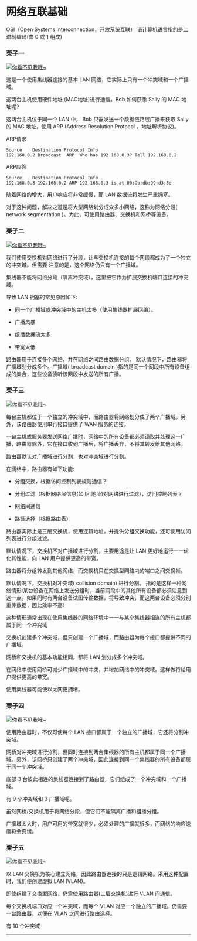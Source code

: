 网络互联基础
============================================================

OSI（Open Systems Interconnection，开放系统互联）
语计算机语言指的是二进制编码(由 0 或 1 组成)

### 栗子一

 [![你看不见我哦~](https://camo.githubusercontent.com/73c74b09f8bfbf244473d267f3e2c93bca54e685/68747470733a2f2f692e696d6775722e636f6d2f384658364c67312e706e67)][1] 

这是一个使用集线器连接的基本 LAN 网络，它实际上只有一个冲突域和一个广播域。

这两台主机使用硬件地址 (MAC地址)进行通信。Bob 如何获悉 Sally 的 MAC 地址呢?

这两台主机位于同一个 LAN 中， Bob 只需发送一个数据链路层广播来获取 Sally 的 MAC 地址，使用 ARP (Address Resolution Protocol ，地址解析协议)。

ARP请求

```
Source    Destination Protocol Info 
192.168.0.2 Broadcast  ARP  Who has 192.168.0.3? Tell 192.168.0.2
```

ARP应答

```
Source    Destination Protocol Info 
192.168.0.3 192.168.0.2 ARP 192.168.0.3 is at 00:Ob:db:99:d3:5e 
```

随着网络的增大，用户响应将非常缓慢，而 LAN 数据流将发生严重拥塞。

对于这种问题，解决之道是将大型网络划分成众多小网络，这称为网络分段( network segmentation )。为此，可使用路由器、交换机和网桥等设备。

### 栗子二

 [![你看不见我哦~](https://camo.githubusercontent.com/f4c8b04ac43747cc36ee3be476cb4654731bef8e/68747470733a2f2f692e696d6775722e636f6d2f7977464a3350562e706e67)][2] 

我们使用交换机对网络进行了分段，让与交换机连接的每个网段都成为了一个独立的冲突域。但需要
注意的是，这个网络仍只有一个广播域。

集线器不能将网络分段（隔离冲突域），这里把它作为扩展交换机端口连接的冲突域。

导致 LAN 拥塞的常见原因如下:

*   同一个广播域或冲突域中的主机太多（使用集线器扩展网络）。

*   广播风暴

*   组播数据流太多

*   带宽太低

路由器用于连接多个网络，并在网络之间路由数据分组。
默认情况下，路由器将广播域划分成多个。广播域( broadcast domain )指的是同一个网段中所有设备组成的集合，这些设备侦听该网段中发送的所有广播。

### 栗子三

 [![你看不见我哦~](https://camo.githubusercontent.com/9f412179d4a27c30a6e7887aa22f5b0559f649de/68747470733a2f2f692e696d6775722e636f6d2f616631396e32492e706e67)][3] 

每台主机都位于一个独立的冲突域中，而路由器将网络划分成了两个广播域。另外，该路由器使用串行接口提供了 WAN 服务的连接。

一台主机或服务器发送网络广播时，网络中的所有设备都必须读取并处理这一广播，路由器除外，它在接口收到广播后，将广播丢弃，不将其转发给其他网络。

路由器默认对广播域进行分割，也对冲突域进行分割。

在网络中，路由器有如下功能:

*   分组交换，根据访问控制列表规则通信？

*   分组过滤（根据网络层信息(如 IP 地址)对网络进行过滤），访问控制列表？

*   网络间通信

*   路径选择（根据路由表）

路由器实际上是三层交换机，使用逻辑地址，并提供分组交换功能，还可使用访问列表进行分组过滤。

默认情况下，交换机不对广播域进行分割，主要用途是让 LAN 更好地运行一一优化其性能，向 LAN 用户提供更高的带宽。

路由器将分组转发到其他网络，而交换机只在交换型网络内的端口之间交换帧。

默认情况下，交换机对冲突域( collision domain) 进行分割。
指的是这样一种网络情形:某台设备在网络上发送分组时，当前网段中的其他所有设备都必须注意到这一点。如果同时有两台设备试图传输数据，将导致冲突，而这两台设备必须分别重传数据，因此效率不高!

这种情形通常出现在使用集线器的网络环境中一一与某个集线器相连的所有主机都属于同一个冲突域

交换机创建多个冲突域，但只创建一个广播域，而路由器为每个接口都提供不同的广播域。

网桥和交换机的基本功能相同，都将 LAN 划分成多个冲突域。

在网络中使用网桥可减少广播域中的冲突，并增加网络中的冲突域。这样做将给用户提供更高的带宽。

使用集线器可能使以太网更拥堵。

### 栗子四

 [![你看不见我哦~](https://camo.githubusercontent.com/efa6a42c4b1827c9dae37d6b4f0121f2064bb7c9/68747470733a2f2f692e696d6775722e636f6d2f424a6f6a6862352e706e67)][4] 

使用路由器时，不仅可使每个 LAN 接口都属于一个独立的广播域，它还将分割冲突域。

网桥对冲突域进行分割，但同时连接到两台集线器的所有主机都属于同一个广播域。另外，该网桥只创建了两个冲突域，因此连接到同一个集线器的所有设备都属于同一个冲突域。

底部 3 台彼此相连的集线器连接到了路由器，它们组成了一个冲突域和一个广播域。

有 9 个冲突域和 3 广播域呢。

虽然网桥/交换机用于将网络分段，但它们不能隔离广播和组播分组。

广播域太大时，用户可用的带宽就很少，必须处理的广播就很多，而网络的响应速度将会变慢。

### 栗子五

 [![你看不见我哦~](https://camo.githubusercontent.com/345dda6927feedcd138ffaeee599349c424f9804/68747470733a2f2f692e696d6775722e636f6d2f773863716273362e706e67)][5] 

以 LAN 交换机为核心建立网络，因此路由器连接的只是逻辑网络。采用这种配置时，我们便创建虚拟 LAN (VLAN)。

即使组建了交换型网络，仍需使用路由器(三层交换机)进行 VLAN 间通信。

每个交换机端口对应一个冲突域，而每个 VLAN 对应一个独立的广播域。仍需要一台路由器，以便在 VLAN 之间进行路由选择。

有 10 个冲突域

--------------------------------------------------------------------------------


[1]:https://camo.githubusercontent.com/73c74b09f8bfbf244473d267f3e2c93bca54e685/68747470733a2f2f692e696d6775722e636f6d2f384658364c67312e706e67
[2]:https://camo.githubusercontent.com/f4c8b04ac43747cc36ee3be476cb4654731bef8e/68747470733a2f2f692e696d6775722e636f6d2f7977464a3350562e706e67
[3]:https://camo.githubusercontent.com/9f412179d4a27c30a6e7887aa22f5b0559f649de/68747470733a2f2f692e696d6775722e636f6d2f616631396e32492e706e67
[4]:https://camo.githubusercontent.com/efa6a42c4b1827c9dae37d6b4f0121f2064bb7c9/68747470733a2f2f692e696d6775722e636f6d2f424a6f6a6862352e706e67
[5]:https://camo.githubusercontent.com/345dda6927feedcd138ffaeee599349c424f9804/68747470733a2f2f692e696d6775722e636f6d2f773863716273362e706e67
